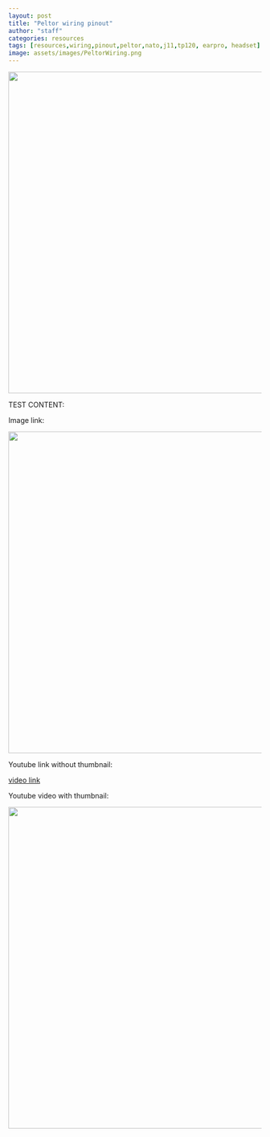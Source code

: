 ```yaml
---
layout: post
title: "Peltor wiring pinout"
author: "staff"
categories: resources
tags: [resources,wiring,pinout,peltor,nato,j11,tp120, earpro, headset]
image: assets/images/PeltorWiring.png
---
```


[<img src="{{site.baseurl}}assets/images/PeltorWiring.png" width="640"/>]({{site.baseurl}}assets/images/PeltorWiring.png)





TEST CONTENT:

Image link:

[<img src="{{site.baseurl}}assets/images/PeltorWiring.png" width="640"/>]({{site.baseurl}}assets/images/PeltorWiring.png)


Youtube link without thumbnail:

[video link](https://youtu.be/aowfiOAUJhY)

Youtube video with thumbnail:

[<img src="https://i.ytimg.com/vi/aowfiOAUJhY/sddefault.jpg" width="640"/>](https://youtu.be/aowfiOAUJhY)